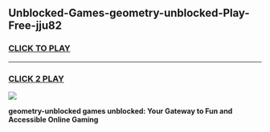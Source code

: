 
## Unblocked-Games-geometry-unblocked-Play-Free-jju82
<h3>
<a href="https://premium76.site?title=geometry-unblocked&ref=20M">CLICK TO PLAY</a></h3>
<hr>

<h3>
<a href="https://premium76.site?title=geometry-unblocked&ref=20M">CLICK 2 PLAY</a>
  
</h3>

<a href="https://premium76.site?title=geometry-unblocked&ref=19M"><img src="https://clearcache.store/games.png"></a>


**geometry-unblocked games unblocked: Your Gateway to Fun and Accessible Online Gaming**
